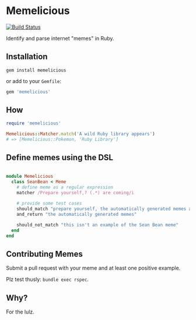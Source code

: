 # Memelicious

[![Build
Status](https://travis-ci.org/audy/memelicious.svg?branch=master)](https://travis-ci.org/audy/memelicious)

Identify and parse internet "memes" in Ruby.

## Installation

`gem install memelicious`

or add to your `Gemfile`:

```ruby
gem 'memelicious'
```

## How

```ruby
require 'memelicious'

Memelicious::Matcher.match('A wild Ruby library appears')
# => [Memelicious::Pokemon, 'Ruby Library']
```

## Define memes using the DSL

```ruby

module Memelicious
  class SeanBean < Meme
    # define meme as a regular expression
    matcher /Prepare yourself,? (.*) are coming/i
    
    # provide some test cases
    should_match "prepare yourself, the automatically generated memes are coming"
    and_return "the automatically generated memes"

    should_not_match "this isn't an example of the Sean Bean meme"
  end
end
```

## Contributing Memes

Submit a pull request with your meme and at least one positive example.

Plz test thusly: `bundle exec rspec`.

## Why?

For the lulz.
